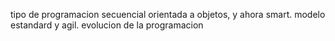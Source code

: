 tipo de programacion secuencial orientada a objetos, y ahora smart.
modelo estandard y agil.
evolucion de la programacion

